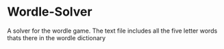 # Wordle-Solver
A solver for the wordle game. 
The text file includes all the five letter words thats there in the wordle dictionary 
